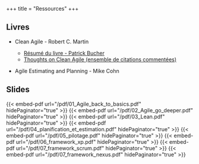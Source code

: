 +++ 
title = "Ressources" 
+++


## Livres

- Clean Agile - Robert C. Martin
    - [Résumé du livre - Patrick Bucher](https://raw.githubusercontent.com/patrickbucher/docs/master/clean-agile/clean-agile.pdf)
    - [Thoughts on Clean Agile (ensemble de citations commentées)](https://jakobbr.eu/2021/01/31/thoughts-on-clean-agile-from-robert-c-martin/)

- Agile Estimating and Planning - Mike Cohn


## Slides
{{< embed-pdf url="/pdf/01_Agile_back_to_basics.pdf" hidePaginator="true" >}}
{{< embed-pdf url="/pdf/02_Agile_go_deeper.pdf" hidePaginator="true" >}}
{{< embed-pdf url="/pdf/03_Lean.pdf" hidePaginator="true" >}}
{{< embed-pdf url="/pdf/04_planification_et_estimation.pdf" hidePaginator="true" >}}
{{< embed-pdf url="/pdf/05_pilotage.pdf" hidePaginator="true" >}}
{{< embed-pdf url="/pdf/06_framework_xp.pdf" hidePaginator="true" >}}
{{< embed-pdf url="/pdf/07_framework_scrum.pdf" hidePaginator="true" >}}
{{< embed-pdf url="/pdf/07_framework_nexus.pdf" hidePaginator="true" >}}